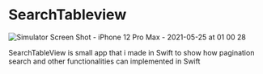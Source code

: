 # SearchTableview

![Simulator Screen Shot - iPhone 12 Pro Max - 2021-05-25 at 01 00 28](https://user-images.githubusercontent.com/79055304/119412632-e120d700-bcf4-11eb-812c-9a3fe5c3bb0e.png)

SearchTableView is small app that i made in Swift to show how pagination search and other functionalities can implemented in Swift
